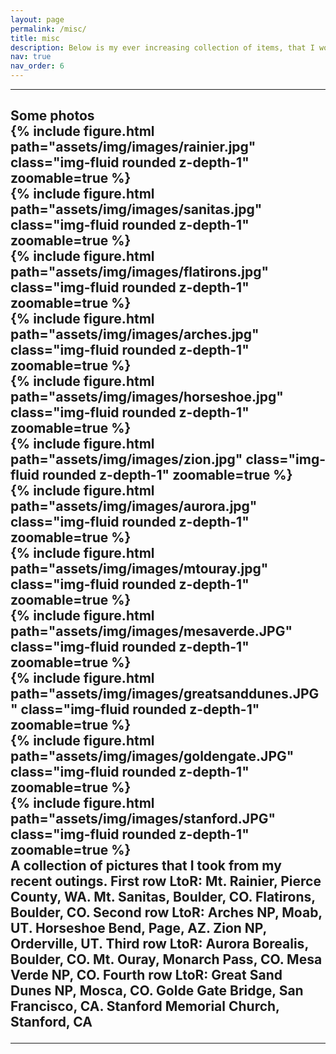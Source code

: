 ```yaml
---
layout: page
permalink: /misc/
title: misc
description: Below is my ever increasing collection of items, that I would like to share with everyone. I am also grateful for all the authors of online courses/materials that I share below. 
nav: true
nav_order: 6
---
```



<!-- <hr>

<ul class="no-toc" id="markdown_toc">
    <li><a href="#photos" id="some-photos">Some photos</a></li>
    <!-- <li><a href="#latex" id="latex-guide">LaTeX</a></li> -->
<!-- </ul>  -->

<hr>

<h2> Some photos
<div class="row mt-3" id="photos">
    <div class="col-sm mt-3 mt-md-0">
        {% include figure.html path="assets/img/images/rainier.jpg" class="img-fluid rounded z-depth-1" zoomable=true %}
    </div>
    <div class="col-sm mt-3 mt-md-0">
        {% include figure.html path="assets/img/images/sanitas.jpg" class="img-fluid rounded z-depth-1" zoomable=true %}
    </div>
    <div class="col-sm mt-3 mt-md-0">
        {% include figure.html path="assets/img/images/flatirons.jpg" class="img-fluid rounded z-depth-1" zoomable=true %}
    </div>
</div>
<div class="row mt-3" id="photos">
    <div class="col-sm mt-3 mt-md-0">
        {% include figure.html path="assets/img/images/arches.jpg" class="img-fluid rounded z-depth-1" zoomable=true %}
    </div>
    <div class="col-sm mt-3 mt-md-0">
        {% include figure.html path="assets/img/images/horseshoe.jpg" class="img-fluid rounded z-depth-1" zoomable=true %}
    </div>
    <div class="col-sm mt-3 mt-md-0">
        {% include figure.html path="assets/img/images/zion.jpg" class="img-fluid rounded z-depth-1" zoomable=true %}
    </div>
</div>
<div class="row mt-3" id="photos">
    <div class="col-sm mt-3 mt-md-0">
        {% include figure.html path="assets/img/images/aurora.jpg" class="img-fluid rounded z-depth-1" zoomable=true %}
    </div>
    <div class="col-sm mt-3 mt-md-0">
        {% include figure.html path="assets/img/images/mtouray.jpg" class="img-fluid rounded z-depth-1" zoomable=true %}
    </div>
    <div class="col-sm mt-3 mt-md-0">
        {% include figure.html path="assets/img/images/mesaverde.JPG" class="img-fluid rounded z-depth-1" zoomable=true %}
    </div>
</div>
<div class="row mt-3" id="photos">
    <div class="col-sm mt-3 mt-md-0">
        {% include figure.html path="assets/img/images/greatsanddunes.JPG" class="img-fluid rounded z-depth-1" zoomable=true %}
    </div>
    <div class="col-sm mt-3 mt-md-0">
        {% include figure.html path="assets/img/images/goldengate.JPG" class="img-fluid rounded z-depth-1" zoomable=true %}
    </div>
    <div class="col-sm mt-3 mt-md-0">
        {% include figure.html path="assets/img/images/stanford.JPG" class="img-fluid rounded z-depth-1" zoomable=true %}
    </div>
</div>
<div class="caption">
    A collection of pictures that I took from my recent outings. First row LtoR: Mt. Rainier, Pierce County, WA. Mt. Sanitas, Boulder, CO. Flatirons, Boulder, CO. Second row LtoR: Arches NP, Moab, UT. Horseshoe Bend, Page, AZ. Zion NP, Orderville, UT. Third row LtoR: Aurora Borealis, Boulder, CO. Mt. Ouray, Monarch Pass, CO. Mesa Verde NP, CO. Fourth row LtoR: Great Sand Dunes NP, Mosca, CO. Golde Gate Bridge, San Francisco, CA. Stanford Memorial Church, Stanford, CA
</div>

<hr>
<!-- 
<h2 id="latex"> LaTeX </h2>
<ul class="no-toc" id="markdown_toc">
    <li><a href="https://math.uoregon.edu/wp-content/uploads/2014/12/compsymb-1qyb3zd.pdf">A comprehensive LaTeX symbol list</a></li>
</ul> -->
